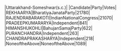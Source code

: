  
|Uttarakhand-Someshwar(s.c.)|
|Candidate|Party|Votes|
|REKHAARYA|BharatiyaJanataParty|21780|
|RAJENDRABARAKOTI|IndianNationalCongress|21070|
|PRADEEPKUMARARYA|Independent|841|
|HIMANSHUKOHLI|BahujanSamajParty|622|
|PURANCHANDRA|Independent|263|
|CHANDRAPRAKASHARYA|Independent|218|
|NoneoftheAbove|NoneoftheAbove|1089|
